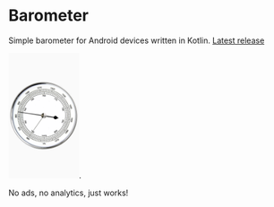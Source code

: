 # Barometer
Simple barometer for Android devices written in Kotlin.
[Latest release](https://github.com/bitlinker/barometer/releases)

<img src="https://github.com/bitlinker/barometer/raw/master/github/screenshot.jpg" width="25%">.

No ads, no analytics, just works!
